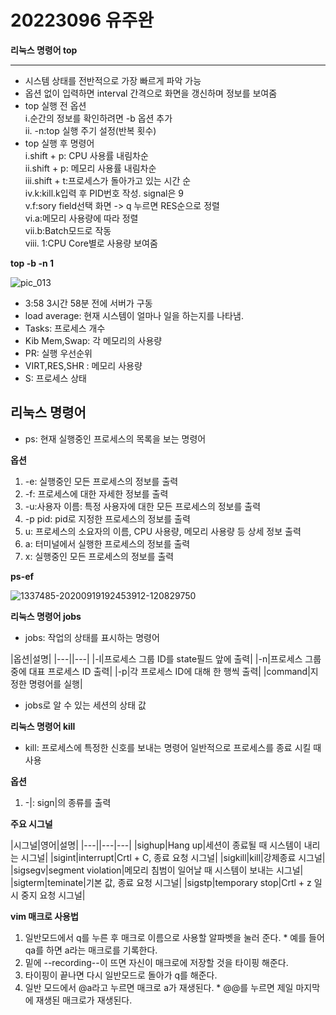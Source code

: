 # 20223096 유주완

__리눅스 명령어 top__

---
* 시스템 상태를 전반적으로 가장 빠르게 파악 가능
* 옵션 없이 입력하면 interval 간격으로 화면을 갱신하며 정보를 보여줌
* top 실행 전 옵션\
    i.순간의 정보를 확인하려면 -b 옵션 추가\
    ii. -n:top 실행 주기 설정(반복 횟수)
* top 실행 후 명령어\
    i.shift + p: CPU 사용률 내림차순\
    ii.shift + p: 메모리 사용률 내림차순\
    iii.shift + t:프로세스가 돌아가고 있는 시간 순\
    iv.k:kill.k입력 후 PID번호 작성. signal은 9\
    v.f:sory field선택 화면 -> q 누르면 RES순으로 정렬\
    vi.a:메모리 사용량에 따라 정렬\
    vii.b:Batch모드로 작동\
    viii. 1:CPU Core별로 사용량 보여줌
    
__top -b -n 1__

![pic_013](https://user-images.githubusercontent.com/106789362/171846879-4645f68d-babb-4bd7-9692-235252a4de9c.png)


* 3:58 3시간 58분 전에 서버가 구동
* load average: 현재 시스템이 얼마나 일을 하는지를 나타냄.
* Tasks: 프로세스 개수
* Kib Mem,Swap: 각 메모리의 사용량
* PR: 실행 우선순위
* VIRT,RES,SHR : 메모리 사용량
* S: 프로세스 상태


__리눅스 명령어__
---

* ps: 현재 실행중인 프로세스의 목록을 보는 명령어


__옵션__

1. -e: 실행중인 모든 프로세스의 정보를 출력
2. -f: 프로세스에 대한 자세한 정보를 출력
3. -u:사용자 이름: 특정 사용자에 대한 모든 프로세스의 정보를 출력
4. -p pid: pid로 지정한 프로세스의 정보를 출력
5. u: 프로세스의 소요자의 이름, CPU 사용량, 메모리 사용량 등 상세 정보 출력
6. a: 터미널에서 실행한 프로세스의 정보를 출력
7. x: 실행중인 모든 프로세스의 정보를 출력

__ps-ef__

![1337485-20200919192453912-120829750](https://user-images.githubusercontent.com/106789362/171848487-a1d16948-c126-484d-9345-c6c22852a95a.png)

__리눅스 명령어 jobs__


* jobs: 작업의 상태를 표시하는 명령어


|옵션|설명|
|---||---|
|-l|프로세스 그룹 ID를 state필드 앞에 출력|
|-n|프로세스 그룹 중에 대표 프로세스 ID 출력|
|-p|각 프로세스 ID에 대해 한 행씩 출력|
|command|지정한 명령어를 실행|
* jobs로 알 수 있는 세션의 상태 값





__리눅스 명령어 kill__
* kill: 프로세스에 특정한 신호를 보내는 명령어 일반적으로 프로세스를 종료 시킬 때 사용

__옵션__
1. -|: sign|의 종류를 출력

__주요 시그널__


|시그널|영어|설명|
|---||---|---|
|sighup|Hang up|세션이 종료될 때 시스템이 내리는 시그널|
|sigint|interrupt|Crtl + C, 종료 요청 시그널|
|sigkill|kill|강제종료 시그널|
|sigsegv|segment violation|메모리 침범이 일어날 때 시스템이 보내는 시그널|
|sigterm|teminate|기본 값, 종료 요청 시그널|
|sigstp|temporary stop|Crtl + z 일시 중지 요청 시그널|

__vim 매크로 사용법__
1. 일반모드에서 q를 누른 후 매크로 이름으로 사용할 알파벳을 눌러 준다.
       * 예를 들어 qa를 하면 a라는 매크로를 기록한다. 
2. 밑에 --recording--이 뜨면 자신이 매크로에 저장할 것을 타이핑 해준다.
3. 타이핑이 끝나면 다시 일반모드로 돌아가 q를 해준다.
4. 일반 모드에서 @a라고 누르면 매크로 a가 재생된다.
       * @@를 누르면 제일 마지막에 재생된 매크로가 재생된다. 

